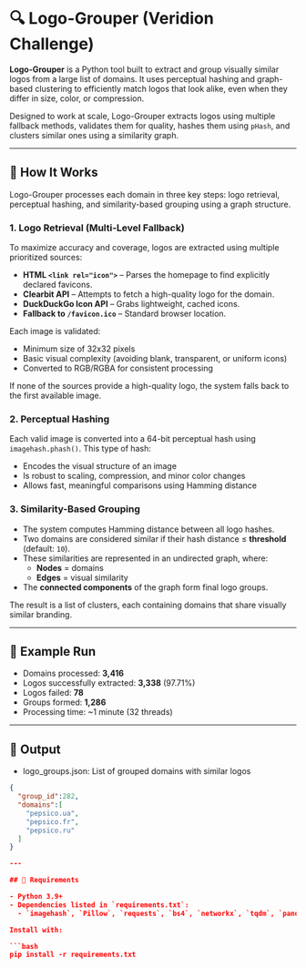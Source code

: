 # 🔍 Logo-Grouper (Veridion Challenge)

**Logo-Grouper** is a Python tool built to extract and group visually similar logos from a large list of domains. It uses perceptual hashing and graph-based clustering to efficiently match logos that look alike, even when they differ in size, color, or compression.

Designed to work at scale, Logo-Grouper extracts logos using multiple fallback methods, validates them for quality, hashes them using `pHash`, and clusters similar ones using a similarity graph.

---

## 🔑 How It Works

Logo-Grouper processes each domain in three key steps: logo retrieval, perceptual hashing, and similarity-based grouping using a graph structure.

### 1. Logo Retrieval (Multi-Level Fallback)

To maximize accuracy and coverage, logos are extracted using multiple prioritized sources:

- **HTML `<link rel="icon">`** – Parses the homepage to find explicitly declared favicons.
- **Clearbit API** – Attempts to fetch a high-quality logo for the domain.
- **DuckDuckGo Icon API** – Grabs lightweight, cached icons.
- **Fallback to `/favicon.ico`** – Standard browser location.

Each image is validated:

- Minimum size of 32x32 pixels  
- Basic visual complexity (avoiding blank, transparent, or uniform icons)  
- Converted to RGB/RGBA for consistent processing  

If none of the sources provide a high-quality logo, the system falls back to the first available image.

### 2. Perceptual Hashing

Each valid image is converted into a 64-bit perceptual hash using `imagehash.phash()`. This type of hash:

- Encodes the visual structure of an image  
- Is robust to scaling, compression, and minor color changes  
- Allows fast, meaningful comparisons using Hamming distance  

### 3. Similarity-Based Grouping

- The system computes Hamming distance between all logo hashes.  
- Two domains are considered similar if their hash distance ≤ **threshold** (default: `10`).  
- These similarities are represented in an undirected graph, where:  
  - **Nodes** = domains  
  - **Edges** = visual similarity  
- The **connected components** of the graph form final logo groups.

The result is a list of clusters, each containing domains that share visually similar branding.

---

## 🧪 Example Run

- Domains processed: **3,416**
- Logos successfully extracted: **3,338** (97.71%)
- Logos failed: **78**
- Groups formed: **1,286**
- Processing time: ~1 minute (32 threads)

---

## 📄 Output

- logo_groups.json: List of grouped domains with similar logos

```json
{
  "group_id":282,
  "domains":[
    "pepsico.ua",
    "pepsico.fr",
    "pepsico.ru"
  ]
}

---

## 🔧 Requirements

- Python 3.9+
- Dependencies listed in `requirements.txt`:
  - `imagehash`, `Pillow`, `requests`, `bs4`, `networkx`, `tqdm`, `pandas`

Install with:

```bash
pip install -r requirements.txt
